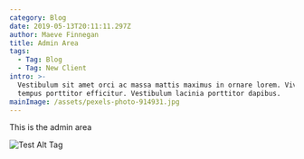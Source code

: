 ```yaml
---
category: Blog
date: 2019-05-13T20:11:11.297Z
author: Maeve Finnegan
title: Admin Area
tags:
  - Tag: Blog
  - Tag: New Client
intro: >-
  Vestibulum sit amet orci ac massa mattis maximus in ornare lorem. Vivamus
  tempus porttitor efficitur. Vestibulum lacinia porttitor dapibus.
mainImage: /assets/pexels-photo-914931.jpg
---
```

This is the admin area

![Test Alt Tag](/assets/d74827.png "Test Title Tag")

